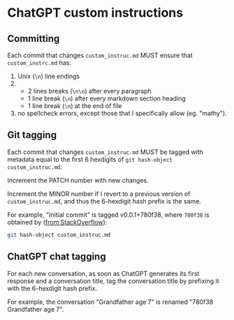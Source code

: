 # ChatGPT custom instructions
## Committing
Each commit that changes `custom_instruc.md` MUST ensure that `custom_instrc.md` has:

1. Unix (`\n`) line endings
2. 
    - 2 lines breaks (`\n\n`) after every paragraph
    - 1 line break (`\n`) after every markdown section heading
    - 1 line break (`\n`) at the end of file
3. no spellcheck errors, except those that I specifically allow (eg. "mathy").

## Git tagging
Each commit that changes `custom_instruc.md` MUST be tagged with metadata equal to the first 6 hexdigits of `git hash-object custom_instruc.md`.

Increment the PATCH number with new changes.

Increment the MINOR number if I revert to a previous version of `custom_instruc.md`, and thus the 6-hexdigit hash prefix is the same.

For example, "Initial commit" is tagged v0.0.1+780f38, where `780f38` is obtained by ([from StackOverflow](https://stackoverflow.com/questions/460297/git-finding-the-sha1-of-an-individual-file-in-the-index)):

```bash
git hash-object custom_instruc.md
```

## ChatGPT chat tagging
For each new conversation, as soon as ChatGPT generates its first response and a conversation title, tag the conversation title by prefixing it with the 6-hexdigit hash prefix.

For example, the conversation "Grandfather age 7" is renamed "780f38 Grandfather age 7".
